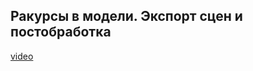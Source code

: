 ## Ракурсы в модели. Экспорт сцен и постобработка

[video](https://player.softculture.cc/embed/online/ISB/ISB_1.18.12_L9-7_Export_Scenes)